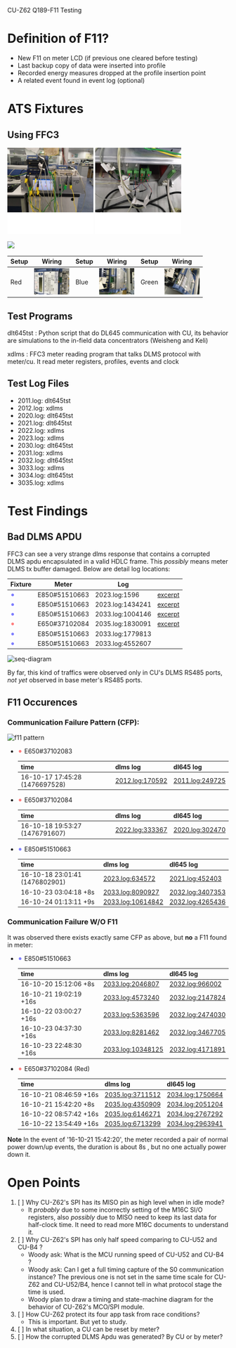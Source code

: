 
CU-Z62 Q189-F11 Testing

# Definition of F11?

- New F11 on meter LCD (if previous one cleared before testing)
- Last backup copy of data were inserted into profile
- Recorded energy measures dropped at the profile insertion point
- A related event found in event log (optional)

# ATS Fixtures

## Using FFC3

![](pic/q189-ats-front.png)
![](pic/q189-ats-back.png)

<img src="https://woowu.github.io/cutst/pic/fixture.svg" width="350"/>

| Setup  | Wiring                   | Setup | Wiring | Setup | Wiring |
|--------|--------------------------|-------|--------|-------|--------|
| Red    | <img src="pic/setup-red.jpg" width="80"/>  | Blue | <img src="pic/setup-blue.jpg" width="80"/>  | Green | <img src="pic/setup-green.jpg" width="80"/> | 

## Test Programs 

dlt645tst
: Python script that do DL645 communication with CU, its behavior
are simulations to the in-field data concentrators (Weisheng and Keli)

xdlms
: FFC3 meter reading program that talks DLMS protocol with meter/cu. It
read meter registers, profiles, events and clock

## Test Log Files

- 2011.log: dlt645tst
- 2012.log: xdlms
- 2020.log: dlt645tst
- 2021.log: dlt645tst
- 2022.log: xdlms
- 2023.log: xdlms
- 2030.log: dlt645tst
- 2031.log: xdlms
- 2032.log: dlt645tst
- 3033.log: xdlms
- 3034.log: dlt645tst
- 3035.log: xdlms

# Test Findings
## Bad DLMS APDU

FFC3 can see a very strange dlms response that contains
a corrupted DLMS apdu encapsulated in a valid HDLC frame.
This *possibly* means meter DLMS tx buffer damaged. Below
are detail log locations:

| Fixture            | Meter         | Log              | |
|--------------------|---------------|------------------|-------------------------------------------------|
|![](pic/blue-circle.png)| E850#51510663 | 2023.log:1596    | [excerpt](log-excerpt/2023-1096_2096.log)       |                                                |
|![](pic/blue-circle.png)| E850#51510663 | 2023.log:1434241 | [excerpt](log-excerpt/2023-1433741_1434741.log) |                                            |
|![](pic/blue-circle.png)| E850#51510663 | 2033.log:1004146 | [excerpt](log-excerpt/2033-1003646_1004646.log) |
|![](pic/red-circle.png) | E650#37102084 | 2035.log:1830091 | [excerpt](log-excerpt/2035.log.1830091) |
|![](pic/blue-circle.png)| E850#51510663 | 2033.log:1779813 ||                                            |
|![](pic/blue-circle.png)| E850#51510663 | 2033.log:4552607 ||                                            |

![seq-diagram](https://woowu.github.io/cutst/pic/bad-dlms-apdu-seq.svg)

By far, this kind of traffics were observed only in CU's 
DLMS RS485 ports, *not yet* observed in base meter's RS485
ports.

## F11 Occurences

### Communication Failure Pattern (CFP):
![f11 pattern](https://woowu.github.io/cutst/pic/f11-observation.svg)

- ![](pic/red-circle.png) E650#37102083

    |time                           | dlms log                                            | dl645 log                                        |
    |-------------------------------|-----------------------------------------------------|--------------------------------------------------|
    |16-10-17 17:45:28 (1476697528) | [2012.log:170592](log-excerpt/2012.log.170592) | [2011.log:249725](log-excerpt/2011.log.249725)   |

- ![](pic/red-circle.png) E650#37102084

    |time                           | dlms log                                            | dl645 log                                        |
    |-------------------------------|-----------------------------------------------------|--------------------------------------------------|
    |16-10-18 19:53:27 (1476791607) | [2022.log:333367](log-excerpt/2022.log.333367)      | [2020.log:302470](log-excerpt/2020.log.302470)   |

- ![](pic/blue-circle.png) E850#51510663

    |time                           | dlms log                                            | dl645 log                                        |
    |-------------------------------|-----------------------------------------------------|--------------------------------------------------|
    |16-10-18 23:01:41 (1476802901) | [2023.log:634572](log-excerpt/2023.log.634572)      | [2021.log:452403](log-excerpt/2021.log.452403)   |
    |16-10-23 03:04:18 +8s          | [2033.log:8090927](log-excerpt/2033:8090927.log)    | [2032.log:3407353](log-excerpt/2032:3407353.log) |
    |16-10-24 01:13:11 +9s          | [2033.log:10614842](log-excerpt/2033:10614842.log)  | [2032.log:4265436](log-excerpt/2032:4265436.log) |

### Communication Failure W/O F11

It was observed there exists exactly same CFP as above, but **no**
a F11 found in meter:

- ![](pic/blue-circle.png) E850#51510663

    |time                   | dlms log                  | dl645 log           |
    |-----------------------|---------------------------|---------------------|
    |16-10-20 15:12:06 +8s  | [2033.log:2046807](log-excerpt/2033:2046807.log)   | [2032.log:966002](log-excerpt/2032:966002.log)   |
    |16-10-21 19:02:19 +16s | [2033.log:4573240](log-excerpt/2033:4573240.log)   | [2032.log:2147824](log-excerpt/2032:4573240.log) |
    |16-10-22 03:00:27 +16s | [2033.log:5363596](log-excerpt/2033:5363596.log)   | [2032.log:2474030](log-excerpt/2032:5363596.log) |
    |16-10-23 04:37:30 +16s | [2033.log:8281462](log-excerpt/2033:8281462.log)   | [2032.log:3467705](log-excerpt/2032:3467705.log) |
    |16-10-23 22:48:30 +16s | [2033.log:10348125](log-excerpt/2033:10348125.log) | [2032.log:4171891](log-excerpt/2032:4171891.log) |

- ![](pic/red-circle.png) E650#37102084 (Red)

    |time                   | dlms log                  | dl645 log           |
    |-----------------------|---------------------------|---------------------|
    |16-10-21 08:46:59 +16s | [2035.log:3711512](log-excerpt/2035:3711512.log) | [2034.log:1750664](log-excerpt/2034:1750664.log) |
    |16-10-21 15:42:20 +8s  | [2035.log:4350909](log-excerpt/2035:4350909.log) | [2034.log:2051204](log-excerpt/2034:2051204.log) |
    |16-10-22 08:57:42 +16s | [2035.log:6146271](log-excerpt/2035:6146271.log) | [2034.log:2767292](log-excerpt/2034:2767292.log) |
    |16-10-22 13:54:49 +16s | [2035.log:6713299](log-excerpt/2035:6713299.log) | [2034.log:2963941](log-excerpt/2034:2963941.log) |

**Note** In the event of '16-10-21 15:42:20', the meter recorded a pair of 
normal power down/up events, the duration is about 8s , but no one 
actually power down it.

# Open Points

1. [ ] Why CU-Z62's SPI has its MISO pin as high level when in idle mode?
    - It *probably* due to some incorrectly setting of the M16C SI/O
    registers, also *possibly* due to MISO need to keep its last data
    for half-clock time. It need to read more M16C documents to 
    understand it.
2. [ ] Why CU-Z62's SPI has only half speed comparing to CU-U52 and CU-B4 ?
    - Woody ask: What is the MCU running speed of CU-U52 and CU-B4 ?
    - Woody ask: Can I get a full timing capture of the S0 communication
    instance? The previous one is not set in the same time scale for CU-Z62
    and CU-U52/B4, hence I cannot tell in what protocol stage the time
    is used.
    - Woody plan to draw a timing and state-machine diagram for the behavior
    of CU-Z62's MCO/SPI module.
3. [ ] How CU-Z62 protect its four app task from race conditions?
    - This is important. But yet to study.
4. [ ] In what situation, a CU can be reset by meter?
5. [ ] How the corrupted DLMS Apdu was generated? By CU or by meter?

